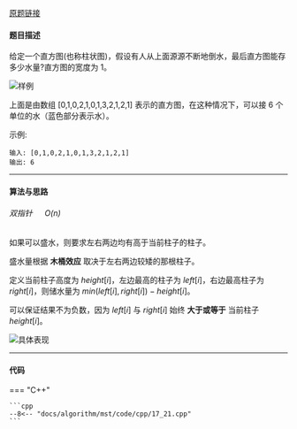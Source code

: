 [原题链接](https://leetcode-cn.com/problems/volume-of-histogram-lcci)

#### 题目描述
给定一个直方图(也称柱状图)，假设有人从上面源源不断地倒水，最后直方图能存多少水量?直方图的宽度为 1。

![样例](https://assets.leetcode-cn.com/aliyun-lc-upload/uploads/2018/10/22/rainwatertrap.png)

上面是由数组 [0,1,0,2,1,0,1,3,2,1,2,1] 表示的直方图，在这种情况下，可以接 6 个单位的水（蓝色部分表示水）。 

示例:
```
输入: [0,1,0,2,1,0,1,3,2,1,2,1]
输出: 6
```

---

#### 算法与思路
###### 双指针 &emsp; $O(n)$

如果可以盛水，则要求左右两边均有高于当前柱子的柱子。

盛水量根据 **木桶效应** 取决于左右两边较矮的那根柱子。

定义当前柱子高度为 $height[i]$，左边最高的柱子为 $left[i]$，右边最高柱子为 $right[i]$，则储水量为 $min(left[i], right[i]) - height[i]$。

可以保证结果不为负数，因为 $left[i]$ 与 $right[i]$ 始终 **大于或等于** 当前柱子 $height[i]$。

![具体表现](https://images.21hut.com/typora/202103/21/172411-74706.gif)

---

#### 代码

=== "C++"

    ```cpp
    --8<-- "docs/algorithm/mst/code/cpp/17_21.cpp"
    ```